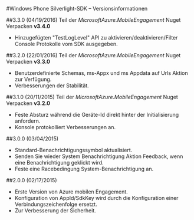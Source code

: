 <properties 
    pageTitle="Windows Phone Silverlight-SDK – Versionsinformationen" 
    description="Azure mobilen Engagement - Windows Phone Silverlight-SDK – Versionsinformationen"                     
    services="mobile-engagement" 
    documentationCenter="mobile" 
    authors="piyushjo" 
    manager="dwrede" 
    editor="" />

<tags 
    ms.service="mobile-engagement" 
    ms.workload="mobile" 
    ms.tgt_pltfrm="mobile-windows-phone" 
    ms.devlang="na"
    ms.topic="article" 
    ms.date="08/19/2016" 
    ms.author="piyushjo" />

#<a name="windows-phone-silverlight-sdk-release-notes"></a>Windows Phone Silverlight-SDK – Versionsinformationen


##<a name="330-04192016"></a>3.3.0 (04/19/2016)
Teil der *MicrosoftAzure.MobileEngagement* Nuget Verpacken **v3.4.0**

-   Hinzugefügten "TestLogLevel" API zu aktivieren/deaktivieren/Filter Console Protokolle vom SDK ausgegeben.

##<a name="320-01222016"></a>3.2.0 (22/01/2016)
Teil der *MicrosoftAzure.MobileEngagement* Nuget Verpacken **v3.3.0**

-   Benutzerdefinierte Schemas, ms-Appx und ms Appdata auf Urls Aktion zur Verfügung.
-   Verbesserungen der Stabilität.
  
##<a name="310-11202015"></a>3.1.0 (20/11/2015)
Teil der *MicrosoftAzure.MobileEngagement* Nuget Verpacken **v3.2.0**

-   Feste Absturz während die Geräte-Id direkt hinter der Initialisierung anfordern.
-   Konsole protokolliert Verbesserungen an.

##<a name="300-04032015"></a>3.0.0 (03/04/2015)

-   Standard-Benachrichtigungssymbol aktualisiert.
-   Senden Sie wieder System Benachrichtigung Aktion Feedback, wenn eine Benachrichtigung geklickt wird.
-   Feste eine Racebedingung System-Benachrichtigung an.

##<a name="200-02172015"></a>2.0.0 (02/17/2015)

-   Erste Version von Azure mobilen Engagement.
-   Konfiguration von AppId/SdkKey wird durch die Konfiguration einer Verbindungszeichenfolge ersetzt.
-   Zur Verbesserung der Sicherheit.
 
